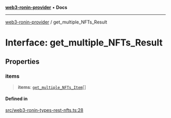 [**web3-ronin-provider**](../README.md) • **Docs**

***

[web3-ronin-provider](../globals.md) / get\_multiple\_NFTs\_Result

# Interface: get\_multiple\_NFTs\_Result

## Properties

### items

> **items**: [`get_multiple_NFTs_Item`](get_multiple_NFTs_Item.md)[]

#### Defined in

[src/web3-ronin-types-rest-nfts.ts:28](https://github.com/chuacw/web3-ronin-provider/blob/8f8ec8edfaa82f0741161cc9ab238177f2999ade/src/web3-ronin-types-rest-nfts.ts#L28)
